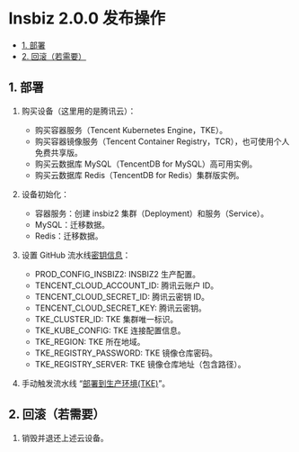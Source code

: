 # Insbiz 2.0.0 发布操作<!-- omit in toc -->

- [1. 部署](#1-部署)
- [2. 回滚（若需要）](#2-回滚若需要)

## 1. 部署

1. 购买设备（这里用的是腾讯云）：

   - 购买容器服务（Tencent Kubernetes Engine，TKE）。
   - 购买容器镜像服务（Tencent Container Registry，TCR），也可使用个人免费共享版。
   - 购买云数据库 MySQL（TencentDB for MySQL）高可用实例。
   - 购买云数据库 Redis（TencentDB for Redis）集群版实例。

2. 设备初始化：

   - 容器服务：创建 insbiz2 集群（Deployment）和服务（Service）。
   - MySQL：迁移数据。
   - Redis：迁移数据。

3. 设置 GitHub 流水线[密钥信息](https://github.com/organizations/fooins/settings/secrets/actions)：

   - PROD_CONFIG_INSBIZ2: INSBIZ2 生产配置。
   - TENCENT_CLOUD_ACCOUNT_ID: 腾讯云账户 ID。
   - TENCENT_CLOUD_SECRET_ID: 腾讯云密钥 ID。
   - TENCENT_CLOUD_SECRET_KEY: 腾讯云密钥。
   - TKE_CLUSTER_ID: TKE 集群唯一标识。
   - TKE_KUBE_CONFIG: TKE 连接配置信息。
   - TKE_REGION: TKE 所在地域。
   - TKE_REGISTRY_PASSWORD: TKE 镜像仓库密码。
   - TKE_REGISTRY_SERVER: TKE 镜像仓库地址（包含路径）。

4. 手动触发流水线 “[部署到生产环境(TKE)](https://github.com/fooins/insbiz2/actions/workflows/deploy-to-prod-tke.yaml)”。

## 2. 回滚（若需要）

1. 销毁并退还上述云设备。
